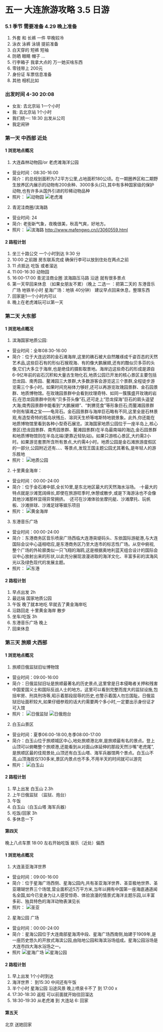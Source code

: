 # 五一 大连旅游攻略 3.5 日游

### 5.1 季节 需要准备 4.29 晚上准备
1. 外套 和 长裤 一件 早晚较冷
2. 泳衣 泳裤 泳镜 提前准备
3. 白天穿的 短裤 短袖
4. 防晒 眼睛 帽子 ...
5. 行李箱子 我拿大点的 万一她买啥东西
6. 零钱带上 200元
7. 身份证 车票信息准备
8. 其他 相机比如

### 出发时间 4-30 20:08
- 女友: 去北京站 1一个小时 
- 我: 去北京站 1个小时
- 我们统一: 18:30 出发从公司
- 我定闹钟 

### 第一天 中西部 近处
#### 1 浏览地点概况
1. 大连森林动物园/or 老虎滩海洋公园
- 营业时间：08:30-16:00
- 简介：的总规划面积为7.2平方公里,占地面积180公顷。在一期圈养区和二期野生放养区内展示的动物有200余种、3000多头(只),其中有多种国家级的保护动物,也有许多从国外引进的珍稀动物品种
- 照片：
![动物园](/source/1dongwuyuan.jpg)
![老虎滩](/source/1laohutan.jpg)
2. 青泥洼商圈/滨海路
- 营业时间: 24
- 简介: 老街新气象，夜晚很美，秋高气爽，好地方。
- 照片：
![滨海路](/source/1binhailu.jpg)
http://www.mafengwo.cn/i/3060559.html
#### 2 路程计划
1. 坐三十路公交 一个小时到达 9:30 分 
2. 10:00 之前跟 房东联系完成 确保行李可以放到住处在两点之前
3. 11 点抵达 吃饭 或者溜达
4. 11:00-16:30 动物园 
5. 16:00-17:00 青泥洼商业圈 滨海路压马路 沿途 就有很多景点
6. 第一天早回来休息 （如果女朋友不累）（晚上 二选一 ：把第二天的 东港音乐广场 地铁半小时  星海广场：地铁 40分钟） 建议早点回来休息，整理东西
7. 回家是1一个小时内可以
8. 晚上在老虎滩玩可以第一天

### 第二天 大东部
#### 1 浏览地点概况
1. 滨海国家地质公园: 
- 营业时间：全年08:30-16:00
- 简介：位于大连远郊的金石滩海岸,这里的礁石被大自然雕琢成千姿百态的天然艺术品,这些巨石有的形似石猴观海、有的像大鹏展翅,还有的酷似贝多芬的头像,它们大多立于海岸,也是绝佳的摄影取景地。海岸边这些奇石的形成是源自6-9亿年前的岩石沉积和大量古生物化石,地质公园已开发的核心景区主要包括恐龙园、南秀园、鳌滩园三大景群,大多数游客会游览这三个景群,全程徒步游览需三个多小时。如果时间充裕体力够好,还可以再游览玫瑰园景群、金石园景群、地质博物馆。在玫瑰园景群中会看到纹理奇特、如同一簇簇盛开玫瑰的岩石;在恐龙园景群中则有“贝多芬头像”石,还可走上“恐龙探海”巨石的肩头遥望大海;南秀园景群中能看到“大鹏展翅”、“刺猬觅食”等形象巨石;而鳌滩园景群中则有镇滩之宝——龟背石。金石园景群与海岸巨石略有不同,这里全是石林景观,有造型奇特的孤岛状残丘、溶洞天生桥等喀斯特地貌景象。此外,你还能在地质博物馆里看到各种小型奇石展览。滨海国家地质公园位于一座半岛上,核心景区(恐龙园景群、南秀园景群、鳌滩园景群)在半岛最南端的海边,金石园景群和地质博物馆则在半岛北端(更靠近轻轨站)。如果只游核心景区,大约需2小时。如果游览套票所含所有景点,大约需4小时。地质公园是金石滩旅游度假区的一部分,公园附近还有、、、等景点,发现王国主题公园尤其著名,是年轻人的游乐胜地
- 照片：
![地质公园](/source/2dizhigongyuan.jpg)
2. 十里黄金海岸：
- 营业时间：00:00-24:00
- 简介：位于金石滩中部,全长10里,是东北地区最大的天然海水浴场。 ·十最大的特点就是沙滩宽阔绵长,即使在旅游旺季时,休憩或散步,或是下海游泳也不会像其他沙滩那样显得异常拥挤。 ·还可在沙滩体验坐摩托艇、沙滩摩托、玩帆板、沙滩排球、沙滩足球等娱乐项目
- 照片：
![黄金海岸](/source/2huangjinhaian.jpg)
3. 东港音乐广场 
- 营业时间：00:00-24:00
- 简介：东港商务区音乐喷泉广场西临大连港突堤码头、东依国际游艇港,与大连国际会议中心遥相唿应,是东港商务区乃至大连市的标志性广场。从空中俯视,整个广场的外轮廓类似一只飞翔的海鸥,这是根据奥地利蓝天组合设计的国际会议中心放射出来的形状,以此充分展现浪漫进取的海洋文化、丰富多彩的滨海风光以及绿色现代的发展主题。
- 照片：
![东港](/source/2donggang.jpg)
#### 2 路程计划
1. 早点出发 2h
2. 最远端 国家地质公园
3. 午饭 晚了就本地吃 早就去了黄金海岸吃
4. 沿路回走 十里黄金海岸 散步 
5. 坐车/吃饭 3h
6. 东港音乐广场 晚上
7. 回来休息

### 第三天 旅顺 大西部
#### 1 浏览地点概况
1. 旅顺日俄监狱旧址博物馆
- 营业时间：09:00-16:00
- 简介：日俄监狱旧址是旅顺最著名的历史景点,这里曾是日本侵略者关押和残害中国爱国义士和国际反战人士的地方。这里可以看到完整而庞大的监狱设施,包括牢房、刑具刑场等,昭示着那段屈辱的历史,也警示着国人勿忘国耻。日俄监狱旧址面积较大,如果仔细参观的话大约需要两个多小时,一定要出示身份证才可入馆
- 照片：
![日俄监狱](/source/3riejianyu.jpg)
![日俄炮台](/source/3riepaotai.jpg)
2. 白玉山景区
- 营业时间：夏季06:00-18:00,冬季08:00-17:00
- 简介：白玉山位于旅顺城区中心,地处旅顺港北岸,是旅顺最有名的景点。登上山顶可以俯瞰整个旅顺港,还能看到从对面山体延伸的那段天然沙嘴“老虎尾”,是旅顺区最的佳观景处,山顶还有白玉山塔、海军兵器馆两个景点。白玉山不高,山顶海拔仅130多米,景区内景点也不多,不用半天的时间就可以游完 
- 照片：
![白玉山](/source/3baiyushan.jpg)
#### 2 路程计划
1. 早上出发 白玉山 2.3h
2. 上午日俄监狱 （监狱、炮台）
3. 午饭 
4. 白玉山（白玉山塔 海军兵器）
5. 吃饭/回家 3h
6. 多休息一下

#### 第四天
晚上八点车票 18:00 左右开始吃饭 娱乐（近处）偏西
#### 1 浏览地点概况
1. 大连圣亚海洋世界
- 营业时间：09:00-16:00
- 简介：位于星海广场西侧、星海公园内,共有圣亚海洋世界、圣亚极地世界、圣亚珊瑚世界三个场馆,营业面积近5万平方米,当年以拥有中国第一座海底通道闻名全国,如今已变身为让人感受惊奇、体验浪漫的情景式海洋主题乐园,以丰富多彩、独具特色的海洋动物表演见长
- 照片：
![圣亚](/source/4shengdiya.jpg)
2. 星海公园 广场 
- 营业时间：00:00-24:00
- 简介：星海公园位于大连南部星海湾中段、星海广场西南侧,始建于1909年,是一座历史悠久的开放式海滨公园,由陆地公园和海滨浴场组成。星海公园浴场是大连市四大海水浴场之一。
- 照片
![星海广场](/source/4xinghaiguangchang.jpg)
![星海公园](/source/4xinghaipenquan.jpg)
#### 2 路程计划
1. 早上出发 1个小时到达 
2. 海洋世界： 到15:30 中间还有午饭
3. 半个小时 星海公园 沿途风景 晚上喷泉卡不了 到 17:00  x
4. 17:30-18:30 返程 可以前面就开始往回溜达
5. 18:30-19:30 从老虎滩 到 大连站
6: 回家 

#### 第五天
北京 送她回家
